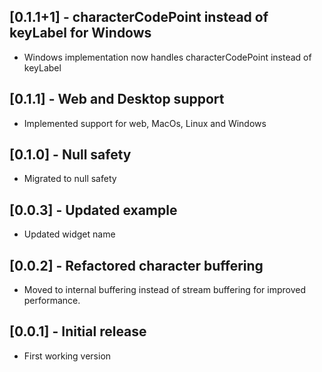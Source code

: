 ## [0.1.1+1] - characterCodePoint instead of keyLabel for Windows 

* Windows implementation now handles characterCodePoint instead of keyLabel

## [0.1.1] - Web and Desktop support

* Implemented support for web, MacOs, Linux and Windows

## [0.1.0] - Null safety

* Migrated to null safety

## [0.0.3] - Updated example

* Updated widget name

## [0.0.2] - Refactored character buffering

* Moved to internal buffering instead of stream buffering for improved performance.

## [0.0.1] - Initial release

* First working version
